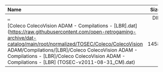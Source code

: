 |Name|Size|
|:---|---:|
|[..](../index.html)|DIR|
|[Coleco ColecoVision ADAM - Compilations - [LBR].dat](https://raw.githubusercontent.com/open-retrogaming-archive/dat-catalog/main/root/normalized/TOSEC/Coleco/ColecoVision ADAM/Compilations/[LBR]/Coleco ColecoVision ADAM - Compilations - [LBR]/Coleco ColecoVision ADAM - Compilations - [LBR] (TOSEC-v2011-08-31_CM).dat)|1458|
